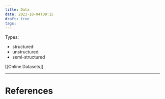 ```yaml
---
title: Data
date: 2023-10-04T09:15
draft: true
tags:
---
```

Types:

- structured
- unstructured
- semi-structured

[[Online Datasets]]

---
# References

